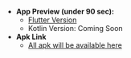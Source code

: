 - **App Preview (under 90 sec):**
   - [Flutter Version](https://youtu.be/KZztuUeV0zg)
   - Kotlin Version: Coming Soon
- **Apk  Link**
   - [All apk will be available here](https://drive.google.com/drive/folders/1zMQEEoSdzMC-n8_nefB985P0WdgaJXTk?usp=sharing)